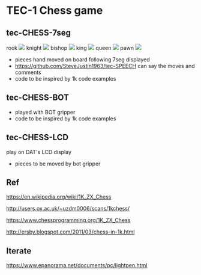 # TEC-1 Chess game

## tec-CHESS-7seg
rook ![](https://github.com/SteveJustin1963/tec-CHESS-7seg/blob/master/pics/rook.png)
knight ![](https://github.com/SteveJustin1963/tec-CHESS-7seg/blob/master/pics/knight.png)
bishop ![](https://github.com/SteveJustin1963/tec-CHESS-7seg/blob/master/pics/bishop.png)
king ![](https://github.com/SteveJustin1963/tec-CHESS-7seg/blob/master/pics/king.png)
queen ![](https://github.com/SteveJustin1963/tec-CHESS-7seg/blob/master/pics/queen.png)
pawn ![](https://github.com/SteveJustin1963/tec-CHESS-7seg/blob/master/pics/pawn.png)

* pieces hand moved on board following 7seg displayed
* https://github.com/SteveJustin1963/tec-SPEECH can say the moves and comments
* code to be inspired by 1k code examples


## tec-CHESS-BOT
* played with BOT gripper 
* code to be inspired by 1k code examples



## tec-CHESS-LCD 
play on DAT's LCD display
* pieces to be moved by bot gripper







## Ref

https://en.wikipedia.org/wiki/1K_ZX_Chess

http://users.ox.ac.uk/~uzdm0006/scans/1kchess/

https://www.chessprogramming.org/1K_ZX_Chess

http://ersby.blogspot.com/2011/03/chess-in-1k.html

## Iterate
https://www.epanorama.net/documents/pc/lightpen.html

